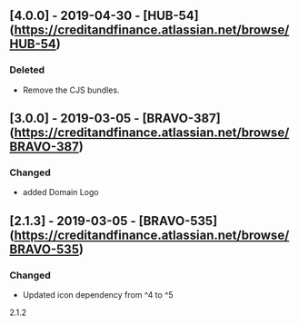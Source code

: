 ## [4.0.0] - 2019-04-30 - [HUB-54] (https://creditandfinance.atlassian.net/browse/HUB-54)
 
### Deleted
- Remove the CJS bundles.

## [3.0.0] - 2019-03-05 - [BRAVO-387] (https://creditandfinance.atlassian.net/browse/BRAVO-387)
 
### Changed
- added Domain Logo

## [2.1.3] - 2019-03-05 - [BRAVO-535] (https://creditandfinance.atlassian.net/browse/BRAVO-535)
 
### Changed
- Updated icon dependency from ^4 to ^5

2.1.2
